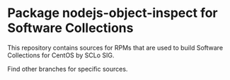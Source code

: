 # Package nodejs-object-inspect for Software Collections

This repository contains sources for RPMs that are used
to build Software Collections for CentOS by SCLo SIG.

Find other branches for specific sources.
